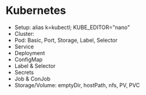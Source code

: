 # Kubernetes
* Setup: alias k=kubectl; KUBE_EDITOR="nano"
* Cluster: 
* Pod: Basic, Port, Storage, Label, Selector
* Service
* Deployment
* ConfigMap
* Label & Selector
* Secrets
* Job & ConJob
* Storage/Volume: emptyDir, hostPath, nfs, PV, PVC